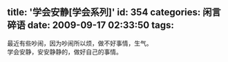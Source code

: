 title: '学会安静[学会系列]'
id: 354
categories: 闲言碎语
date: 2009-09-17 02:33:50
tags:
---

最近有些吵闹，因为吵闹所以烦，做不好事情，生气。
</br>学会安静，安安静静的，做好自己的事情。

